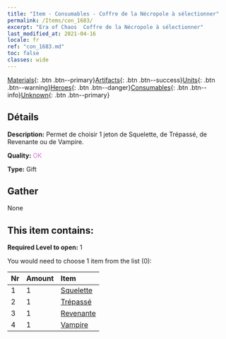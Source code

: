 ```yaml
---
title: "Item - Consumables - Coffre de la Nécropole à sélectionner"
permalink: /Items/con_1683/
excerpt: "Era of Chaos  Coffre de la Nécropole à sélectionner"
last_modified_at: 2021-04-16
locale: fr
ref: "con_1683.md"
toc: false
classes: wide
---
```

 [Materials](/fr/Items/){: .btn .btn--primary}[Artifacts](/fr/Items/Artifacts/){: .btn .btn--success}[Units](/fr/Items/Units/){: .btn .btn--warning}[Heroes](/fr/Items/Heroes/){: .btn .btn--danger}[Consumables](/fr/Items/Consumables/){: .btn .btn--info}[Unknown](/fr/Items/Unknown/){: .btn .btn--primary}

## Détails
 **Description:** Permet de choisir 1 jeton de Squelette, de Trépassé, de Revenante ou de Vampire.

 **Quality:** <span style="color: #DA70D6">OK</span>

 **Type:** Gift

## Gather

  None

## This item contains:

 **Required Level to open:** 1

 You would need to choose 1 item from the list (0):

  | Nr | Amount |     Item    |
  |:---|:-------|:------------|
  | 1 | 1 | [Squelette](/fr/Items/unt_208/) |  | 
  | 2 | 1 | [Trépassé](/fr/Items/unt_209/) |  | 
  | 3 | 1 | [Revenante](/fr/Items/unt_210/) |  | 
  | 4 | 1 | [Vampire](/fr/Items/unt_211/) |  | 
